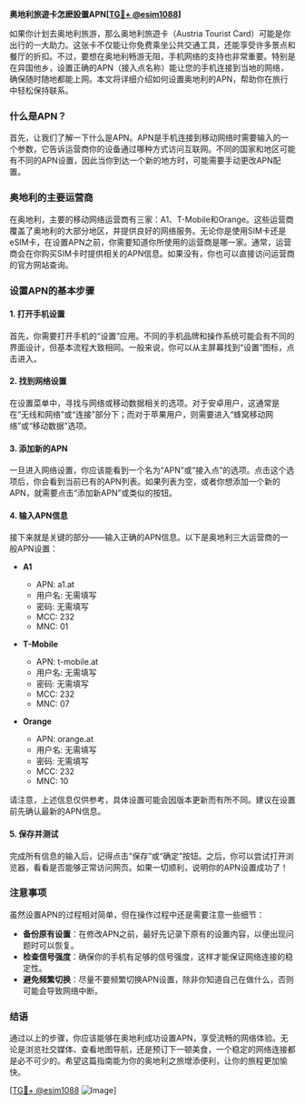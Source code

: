 **奥地利旅遊卡怎麽設置APN[[TG💪+ @esim1088](https://t.me/s/esim1088)]**

如果你计划去奥地利旅游，那么奥地利旅遊卡（Austria Tourist Card）可能是你出行的一大助力。这张卡不仅能让你免费乘坐公共交通工具，还能享受许多景点和餐厅的折扣。不过，要想在奥地利畅游无阻，手机网络的支持也非常重要。特别是在异国他乡，设置正确的APN（接入点名称）能让您的手机连接到当地的网络，确保随时随地都能上网。本文将详细介绍如何设置奥地利的APN，帮助你在旅行中轻松保持联系。

### 什么是APN？

首先，让我们了解一下什么是APN。APN是手机连接到移动网络时需要输入的一个参数，它告诉运营商你的设备通过哪种方式访问互联网。不同的国家和地区可能有不同的APN设置，因此当你到达一个新的地方时，可能需要手动更改APN配置。

### 奥地利的主要运营商

在奥地利，主要的移动网络运营商有三家：A1、T-Mobile和Orange。这些运营商覆盖了奥地利的大部分地区，并提供良好的网络服务。无论你是使用SIM卡还是eSIM卡，在设置APN之前，你需要知道你所使用的运营商是哪一家。通常，运营商会在你购买SIM卡时提供相关的APN信息。如果没有，你也可以直接访问运营商的官方网站查询。

### 设置APN的基本步骤

#### 1. 打开手机设置

首先，你需要打开手机的“设置”应用。不同的手机品牌和操作系统可能会有不同的界面设计，但基本流程大致相同。一般来说，你可以从主屏幕找到“设置”图标，点击进入。

#### 2. 找到网络设置

在设置菜单中，寻找与网络或移动数据相关的选项。对于安卓用户，这通常是在“无线和网络”或“连接”部分下；而对于苹果用户，则需要进入“蜂窝移动网络”或“移动数据”选项。

#### 3. 添加新的APN

一旦进入网络设置，你应该能看到一个名为“APN”或“接入点”的选项。点击这个选项后，你会看到当前已有的APN列表。如果列表为空，或者你想添加一个新的APN，就需要点击“添加新APN”或类似的按钮。

#### 4. 输入APN信息

接下来就是关键的部分——输入正确的APN信息。以下是奥地利三大运营商的一般APN设置：

- **A1**
  - APN: a1.at
  - 用户名: 无需填写
  - 密码: 无需填写
  - MCC: 232
  - MNC: 01

- **T-Mobile**
  - APN: t-mobile.at
  - 用户名: 无需填写
  - 密码: 无需填写
  - MCC: 232
  - MNC: 07

- **Orange**
  - APN: orange.at
  - 用户名: 无需填写
  - 密码: 无需填写
  - MCC: 232
  - MNC: 10

请注意，上述信息仅供参考，具体设置可能会因版本更新而有所不同。建议在设置前先确认最新的APN信息。

#### 5. 保存并测试

完成所有信息的输入后，记得点击“保存”或“确定”按钮。之后，你可以尝试打开浏览器，看看是否能够正常访问网页。如果一切顺利，说明你的APN设置成功了！

### 注意事项

虽然设置APN的过程相对简单，但在操作过程中还是需要注意一些细节：

- **备份原有设置**：在修改APN之前，最好先记录下原有的设置内容，以便出现问题时可以恢复。
- **检查信号强度**：确保你的手机有足够的信号强度，这样才能保证网络连接的稳定性。
- **避免频繁切换**：尽量不要频繁切换APN设置，除非你知道自己在做什么，否则可能会导致网络中断。

### 结语

通过以上的步骤，你应该能够在奥地利成功设置APN，享受流畅的网络体验。无论是浏览社交媒体、查看地图导航，还是预订下一顿美食，一个稳定的网络连接都是必不可少的。希望这篇指南能为你的奥地利之旅增添便利，让你的旅程更加愉快。

[[TG💪+ @esim1088](https://t.me/s/esim1088) ![Image](https://i.postimg.cc/4NQfJmqS/Snipaste-2025-05-13-00-14-12.png)]